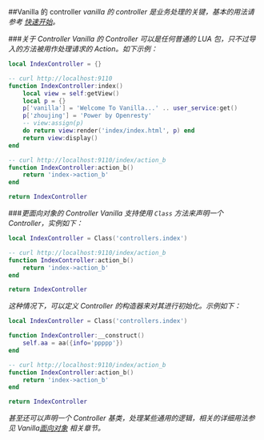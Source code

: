 ##Vanilla 的 controller
*vanilla 的 controller 是业务处理的关键，基本的用法请参考 [快速开始](quick_learning/add_controller.md)。*

###*关于 Controller*
*Vanilla 的 Controller 可以是任何普通的 LUA 包，只不过导入的方法被用作处理请求的 Action。如下示例：*

```lua
local IndexController = {}

-- curl http://localhost:9110
function IndexController:index()
    local view = self:getView()
    local p = {}
    p['vanilla'] = 'Welcome To Vanilla...' .. user_service:get()
    p['zhoujing'] = 'Power by Openresty'
    -- view:assign(p)
    do return view:render('index/index.html', p) end
    return view:display()
end

-- curl http://localhost:9110/index/action_b
function IndexController:action_b()
    return 'index->action_b'
end

return IndexController
```

###*更面向对象的 Controller*
*Vanilla 支持使用 `Class` 方法来声明一个 Controller，实例如下：*

```lua
local IndexController = Class('controllers.index')

-- curl http://localhost:9110/index/action_b
function IndexController:action_b()
    return 'index->action_b'
end

return IndexController
```

*这种情况下，可以定义 Controller 的构造器来对其进行初始化。示例如下：*

```lua
local IndexController = Class('controllers.index')

function IndexController:__construct()
    self.aa = aa({info='ppppp'})
end

-- curl http://localhost:9110/index/action_b
function IndexController:action_b()
    return 'index->action_b'
end

return IndexController
```

*甚至还可以声明一个 Controller 基类，处理某些通用的逻辑，相关的详细用法参见 Vanilla[面向对象]() 相关章节。*